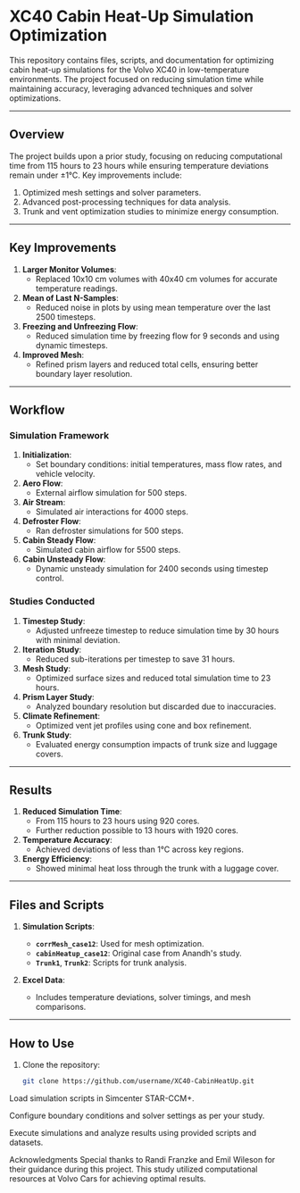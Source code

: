 # XC40 Cabin Heat-Up Simulation Optimization

This repository contains files, scripts, and documentation for optimizing cabin heat-up simulations for the Volvo XC40 in low-temperature environments. The project focused on reducing simulation time while maintaining accuracy, leveraging advanced techniques and solver optimizations.

---

## **Overview**

The project builds upon a prior study, focusing on reducing computational time from 115 hours to 23 hours while ensuring temperature deviations remain under ±1°C. Key improvements include:
1. Optimized mesh settings and solver parameters.
2. Advanced post-processing techniques for data analysis.
3. Trunk and vent optimization studies to minimize energy consumption.

---

## **Key Improvements**

1. **Larger Monitor Volumes**:
   - Replaced 10x10 cm volumes with 40x40 cm volumes for accurate temperature readings.
2. **Mean of Last N-Samples**:
   - Reduced noise in plots by using mean temperature over the last 2500 timesteps.
3. **Freezing and Unfreezing Flow**:
   - Reduced simulation time by freezing flow for 9 seconds and using dynamic timesteps.
4. **Improved Mesh**:
   - Refined prism layers and reduced total cells, ensuring better boundary layer resolution.

---

## **Workflow**

### **Simulation Framework**
1. **Initialization**:
   - Set boundary conditions: initial temperatures, mass flow rates, and vehicle velocity.
2. **Aero Flow**:
   - External airflow simulation for 500 steps.
3. **Air Stream**:
   - Simulated air interactions for 4000 steps.
4. **Defroster Flow**:
   - Ran defroster simulations for 500 steps.
5. **Cabin Steady Flow**:
   - Simulated cabin airflow for 5500 steps.
6. **Cabin Unsteady Flow**:
   - Dynamic unsteady simulation for 2400 seconds using timestep control.

### **Studies Conducted**
1. **Timestep Study**:
   - Adjusted unfreeze timestep to reduce simulation time by 30 hours with minimal deviation.
2. **Iteration Study**:
   - Reduced sub-iterations per timestep to save 31 hours.
3. **Mesh Study**:
   - Optimized surface sizes and reduced total simulation time to 23 hours.
4. **Prism Layer Study**:
   - Analyzed boundary resolution but discarded due to inaccuracies.
5. **Climate Refinement**:
   - Optimized vent jet profiles using cone and box refinement.
6. **Trunk Study**:
   - Evaluated energy consumption impacts of trunk size and luggage covers.

---

## **Results**
1. **Reduced Simulation Time**:
   - From 115 hours to 23 hours using 920 cores.
   - Further reduction possible to 13 hours with 1920 cores.
2. **Temperature Accuracy**:
   - Achieved deviations of less than 1°C across key regions.
3. **Energy Efficiency**:
   - Showed minimal heat loss through the trunk with a luggage cover.

---

## **Files and Scripts**

1. **Simulation Scripts**:
   - **`corrMesh_case12`**: Used for mesh optimization.
   - **`cabinHeatup_case12`**: Original case from Anandh's study.
   - **`Trunk1`**, **`Trunk2`**: Scripts for trunk analysis.

2. **Excel Data**:
   - Includes temperature deviations, solver timings, and mesh comparisons.

---

## **How to Use**

1. Clone the repository:
   ```bash
   git clone https://github.com/username/XC40-CabinHeatUp.git

Load simulation scripts in Simcenter STAR-CCM+.

Configure boundary conditions and solver settings as per your study.

Execute simulations and analyze results using provided scripts and datasets.

Acknowledgments
Special thanks to Randi Franzke and Emil Wileson for their guidance during this project. This study utilized computational resources at Volvo Cars for achieving optimal results.